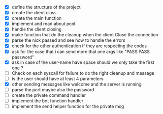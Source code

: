 - [x] define the structure of the project
- [x] create the client class
- [x] create the main function
- [x] implement and read about pool
- [x] handle the client closing 
- [x] make function that do the cleanup when the client Close the connection
- [x] parse the nick passed and see how to handle the errors
- [x] check for the other authentication if they are respecting the codes
- [x] ask for the case that i can send more that one args like "PASS PASS password"
- [x] ask in case of the user-name have space should we only take the first one ?
- [ ] Check on each syscall for failure to do the right cleanup and message
- [ ] is the user should have at least 4 parameters
- [x] other sending messages like welcome and the server is running 
- [ ] parse the port maybe also the password
- [ ] create the private command handler 
- [ ] implement the bot function handler
- [ ] implement the send helper function for the private msg
